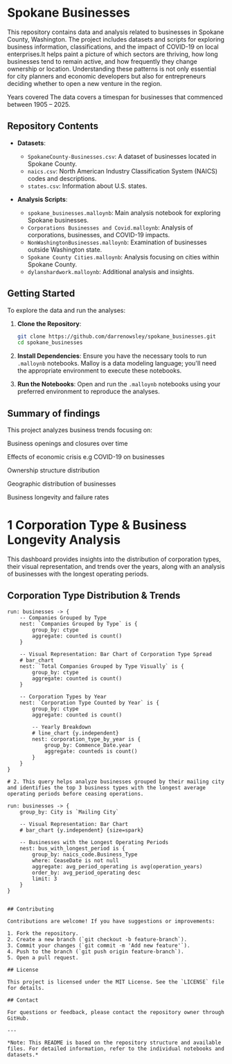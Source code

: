# Spokane Businesses

This repository contains data and analysis related to businesses in Spokane County, Washington. The project includes datasets and scripts for exploring business information, classifications, and the impact of COVID-19 on local enterprises.It helps paint a picture of which sectors are thriving, how long businesses tend to remain active, and how frequently they change ownership or location. Understanding these patterns is not only essential for city planners and economic developers but also for entrepreneurs deciding whether to open a new venture in the region.

Years covered
The data covers a timespan for businesses that commenced between 1905 – 2025.

## Repository Contents

- **Datasets**:
  - `SpokaneCounty-Businesses.csv`: A dataset of businesses located in Spokane County.
  - `naics.csv`: North American Industry Classification System (NAICS) codes and descriptions.
  - `states.csv`: Information about U.S. states.
  
- **Analysis Scripts**:
  - `spokane_businesses.malloynb`: Main analysis notebook for exploring Spokane businesses.
  - `Corporations Businesses and Covid.malloynb`: Analysis of corporations, businesses, and COVID-19 impacts.
  - `NonWashingtonBusinesses.malloynb`: Examination of businesses outside Washington state.
  - `Spokane County Cities.malloynb`: Analysis focusing on cities within Spokane County.
  - `dylanshardwork.malloynb`: Additional analysis and insights.

## Getting Started

To explore the data and run the analyses:

1. **Clone the Repository**:
   ```bash
   git clone https://github.com/darrenowsley/spokane_businesses.git
   cd spokane_businesses
   ```

2. **Install Dependencies**:
   Ensure you have the necessary tools to run `.malloynb` notebooks. Malloy is a data modeling language; you'll need the appropriate environment to execute these notebooks.

3. **Run the Notebooks**:
   Open and run the `.malloynb` notebooks using your preferred environment to reproduce the analyses.

## Summary of findings

This project analyzes business trends focusing on:

Business openings and closures over time

Effects of economic crisis e.g COVID-19 on businesses

Ownership structure distribution

Geographic distribution of businesses

Business longevity and failure rates

# 1 Corporation Type & Business Longevity Analysis

This dashboard provides insights into the distribution of corporation types, their visual representation, and trends over the years, along with an analysis of businesses with the longest operating periods.

## Corporation Type Distribution & Trends

```malloy
run: businesses -> {
    -- Companies Grouped by Type
    nest: `Companies Grouped by Type` is {
        group_by: ctype
        aggregate: counted is count()
    }

    -- Visual Representation: Bar Chart of Corporation Type Spread
    # bar_chart
    nest: `Total Companies Grouped by Type Visually` is {
        group_by: ctype
        aggregate: counted is count()
    }

    -- Corporation Types by Year
    nest: `Corporation Type Counted by Year` is {
        group_by: ctype
        aggregate: counted is count()
        
        -- Yearly Breakdown
        # line_chart {y.independent}
        nest: corporation_type_by_year is {
            group_by: Commence_Date.year
            aggregate: counteds is count()
        }
    }
}

# 2. This query helps analyze businesses grouped by their mailing city and identifies the top 3 business types with the longest average operating periods before ceasing operations.

run: businesses -> {
    group_by: City is `Mailing City`
    
    -- Visual Representation: Bar Chart
    # bar_chart {y.independent} {size=spark}

    -- Businesses with the Longest Operating Periods
    nest: bus_with_longest_period is {
        group_by: naics_code.Business_Type
        where: CeaseDate is not null
        aggregate: avg_period_operating is avg(operation_years)
        order_by: avg_period_operating desc
        limit: 3
    }
}


## Contributing

Contributions are welcome! If you have suggestions or improvements:

1. Fork the repository.
2. Create a new branch (`git checkout -b feature-branch`).
3. Commit your changes (`git commit -m 'Add new feature'`).
4. Push to the branch (`git push origin feature-branch`).
5. Open a pull request.

## License

This project is licensed under the MIT License. See the `LICENSE` file for details.

## Contact

For questions or feedback, please contact the repository owner through GitHub.

---

*Note: This README is based on the repository structure and available files. For detailed information, refer to the individual notebooks and datasets.* 
